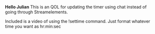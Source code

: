 **Hello Julian**
This is an QOL for updating the timer using chat instead of going through Streamelements. 


Included is a video of using the !settime command. Just format whatever time you want as hr:min:sec 
